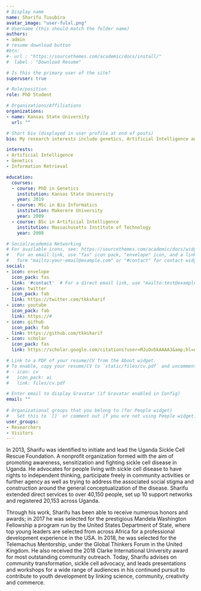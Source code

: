 ```yaml
---
# Display name
name: Sharifu Tusubira
avatar_image: "user-fulxl.png"
# Username (this should match the folder name)
authors:
- admin
# resume download button 
#btn:
#- url : "https://sourcethemes.com/academic/docs/install/"
#  label : "Download Resume"

# Is this the primary user of the site?
superuser: true

# Role/position
role: PhD Student

# Organizations/Affiliations
organizations:
- name: Kansas State University
  url: ""

# Short bio (displayed in user profile at end of posts)
bio: My research interests include genetics, Artificial Intelligence and programmable matter.

interests:
- Artificial Intelligence
- Genetics
- Information Retrieval

education:
  courses:
  - course: PhD in Genetics
    institution: Kansas State University
    year: 2019
  - course: MSc in Bio Informatics
    institution: Makerere University
    year: 2009
  - course: BSc in Artificial Intelligence
    institution: Massachusetts Institute of Technology
    year: 2008

# Social/academia Networking
# For available icons, see: https://sourcethemes.com/academic/docs/widgets/#icons
#   For an email link, use "fas" icon pack, "envelope" icon, and a link in the
#   form "mailto:your-email@example.com" or "#contact" for contact widget.
social:
- icon: envelope
  icon_pack: fas
  link: '#contact'  # For a direct email link, use "mailto:test@example.org".
- icon: twitter
  icon_pack: fab
  link: https://twitter.com/tkksharif
- icon: youtube
  icon_pack: fab
  link: https://#
- icon: github
  icon_pack: fab
  link: https://github.com/tkksharif
- icon: scholar
  icon_pack: fas
  link: https://scholar.google.com/citations?user=MJuOvbkAAAAJ&amp;hl=en

# Link to a PDF of your resume/CV from the About widget.
# To enable, copy your resume/CV to `static/files/cv.pdf` and uncomment the lines below.  
# - icon: cv
#   icon_pack: ai
#   link: files/cv.pdf

# Enter email to display Gravatar (if Gravatar enabled in Config)
email: ""
  
# Organizational groups that you belong to (for People widget)
#   Set this to `[]` or comment out if you are not using People widget.  
user_groups:
- Researchers
- Visitors
---
```


In 2013, Sharifu was identified to initiate and lead the Uganda Sickle Cell Rescue Foundation. A nonprofit organization formed with the aim of promoting awareness, sensitization and fighting sickle cell disease in Uganda.  He advocates for people living with sickle cell disease to have rights to independent thinking, participate freely in community activities or further agency as well as trying to address the associated social stigma and construction around the general conceptualization of the disease. Sharifu extended direct services to over 40,150 people, set up 10 support networks and registered 20,153 across Uganda.


<!-- ![reviews](../../img/certifacates.jpg)
 -->
Through his work, Sharifu has been able to receive numerous honors and awards; in 2017 he was selected for the prestigious Mandela Washington Fellowship a program run by the United States Department of State, where top young leaders are selected from across Africa for a professional development experience in the USA. In 2018, he was selected for the Telemachus Mentorship, under the Global Thinkers Forum in the United Kingdom. He also received the 2018 Clarke International University award for most outstanding community outreach.
Today, Sharifu advises on community transformation, sickle cell advocacy, and leads presentations and workshops for a wide range of audiences in his continued pursuit to contribute to youth development by linking science, community, creativity and commerce. 